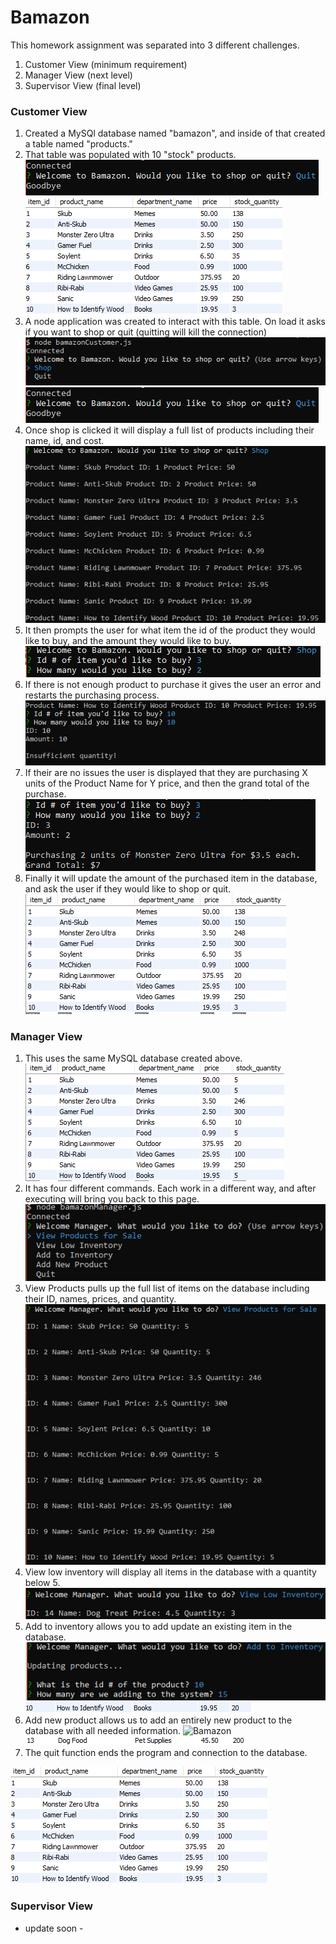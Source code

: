 # Bamazon

This homework assignment was separated into 3 different challenges.
1. Customer View (minimum requirement)
2. Manager View (next level)
3. Supervisor View (final level)

### Customer View
1. Created a MySQl database named "bamazon", and inside of that created a table named "products."
2. That table was populated with 10 "stock" products.
![test](/images/3.PNG)
![Bamazon](/images/1.PNG)
3. A node application was created to interact with this table. On load it asks if you want to shop or quit (quitting will kill the connection)
![Bamazon](/images/2.PNG)
![Bamazon](/images/3.PNG)
4. Once shop is clicked it will display a full list of products including their name, id, and cost.
![Bamazon](/images/4.PNG)
5. It then prompts the user for what item the id of the product they would like to buy, and the amount they would like to buy.
![Bamazon](/images/5.PNG)
6. If there is not enough product to purchase it gives the user an error and restarts the purchasing process.
![Bamazon](/images/6.PNG)
7. If their are no issues the user is displayed that they are purchasing X units of the Product Name for Y price, and then the grand total of the purchase.
![Bamazon](/images/7.PNG)
8. Finally it will update the amount of the purchased item in the database, and ask the user if they would like to shop or quit.
![Bamazon](/images/8.PNG)

### Manager View
1. This uses the same MySQL database created above.
![Bamazon](/images/9.PNG)
2. It has four different commands. Each work in a different way, and after executing will bring you back to this page.
![Bamazon](/images/10.PNG)
3. View Products pulls up the full list of items on the database including their ID, names, prices, and quantity.
![Bamazon](/images/11.PNG)
4. View low inventory will display all items in the database with a quantity below 5.
![Bamazon](/images/12.PNG)
5. Add to inventory allows you to add update an existing item in the database.
![Bamazon](/images/13.PNG)
![Bamazon](/images/14.PNG)
6. Add new product allows us to add an entirely new product to the database with all needed information.
![Bamazon](/images/15PNG)
![Bamazon](/images/16.PNG)
7. The quit function ends the program and connection to the database.

![Program Opening](/images/1.PNG)


### Supervisor View
- update soon -